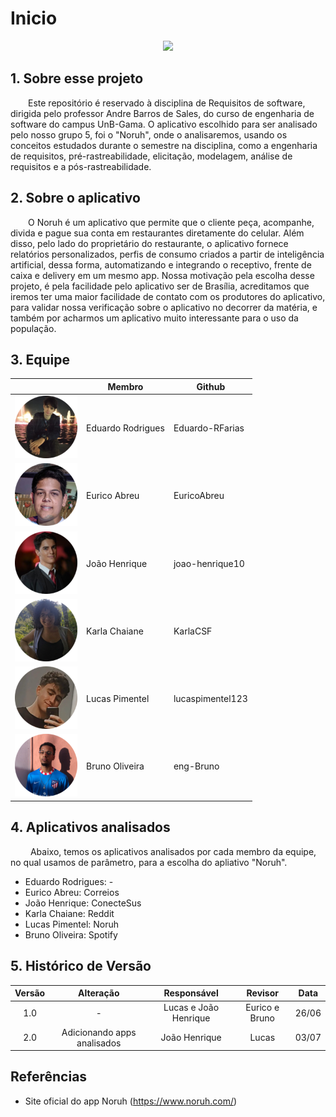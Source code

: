 # Inicio
<center>
<img src="https://pro2-bar-s3-cdn-cf1.myportfolio.com/56f0cc1ab4b47f13da2d4b2db526a715/ccba2e90-a2b5-48e9-a17c-fa3b06a319f8_rw_1920.png?h=338ff6e98a9aaf617ebb0175c79adfe9" width="500">
</center>

## 1. Sobre esse projeto

&emsp;&emsp;Este repositório é reservado à disciplina de Requisitos de software, dirigida pelo professor Andre Barros de Sales, do curso de engenharia de software do campus UnB-Gama. O aplicativo escolhido para ser analisado pelo nosso grupo 5, foi o "Noruh", onde o analisaremos, usando os conceitos estudados durante o semestre na disciplina, como a engenharia de requisitos, pré-rastreabilidade, elicitação, modelagem, análise de requisitos e a pós-rastreabilidade.
  
## 2. Sobre o aplicativo

&emsp;&emsp;O Noruh é um aplicativo que permite que o cliente peça, acompanhe, divida e pague sua conta em restaurantes diretamente do celular. Além disso, pelo lado do proprietário do restaurante, o aplicativo fornece relatórios personalizados, perfis de consumo criados a partir de inteligência artificial, dessa forma, automatizando e integrando o receptivo, frente de caixa e delivery em um mesmo app. Nossa motivação pela escolha desse projeto, é pela facilidade pelo aplicativo ser de Brasília, acreditamos que iremos ter uma maior facilidade de contato com os produtores do aplicativo, para validar nossa verificação sobre o aplicativo no decorrer da matéria, e também por acharmos um aplicativo muito interessante para o uso da população.


## 3. Equipe

<center>

|                                                           | Membro             | Github            |
| --------------------------------------------------------- | ------------------ | ----------------- |
| <img src="./assets/membros/Eduardo.png" width="100">        | Eduardo Rodrigues      | Eduardo-RFarias      |
| <img src="./assets/membros/eurico.png" width="100">    | Eurico Abreu       | EuricoAbreu        |
| <img src="./assets/membros/Joao.png" width="100"> | João Henrique     | joao-henrique10  |
| <img src="./assets/membros/Karla.png" width="100">           | Karla Chaiane       | KarlaCSF      |
| <img src="./assets/membros/Lucas.png" width="100">         | Lucas Pimentel    | lucaspimentel123         |
| <img src="./assets/membros/Bruno.png" width="100">       | Bruno Oliveira | eng-Bruno |

</center>

## 4. Aplicativos analisados
&emsp;&emsp; Abaixo, temos os aplicativos analisados por cada membro da equipe, no qual usamos de parâmetro, para a escolha do apliativo "Noruh".

- Eduardo Rodrigues: -
- Eurico Abreu: Correios
- João Henrique: ConecteSus
- Karla Chaiane: Reddit
- Lucas Pimentel: Noruh
- Bruno Oliveira: Spotify

## 5. Histórico de Versão

| Versão |                Alteração               | Responsável |         Revisor        |  Data |
|:------:|:--------------------------------------:|:-----------:|:----------------------:|:-----:|
|   1.0  |                    -                   | Lucas e João Henrique|     Eurico e Bruno     | 26/06 |
|   2.0  |      Adicionando apps analisados       |  João Henrique      |     Lucas     | 03/07 |

## Referências
- Site oficial do app Noruh (https://www.noruh.com/)
